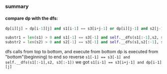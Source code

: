 ### summary

#### compare dp with the dfs:
```python
dp[i][j] = dp[i-1][j] and s1[i-1] == s3[i+j-1] or dp[i][j-1] and s2[j-1] == s3[i+j-1]

substr1 = len(s1) > 0 and s1[-1] == s3[-1] and self.__dfs(s1[:-1],s2, s3[:-1])
substr2 = len(s2) > 0 and s2[-1] == s3[-1] and self.__dfs(s1,s2[:-1], s3[:-1])
```
dfs calls from top to bottom, and execute from bottom
dp is executed from "bottom"(beginning) to end
so reverse `s1[-1] == s3[-1] and self.__dfs(s1[:-1],s2, s3[:-1])`
we got `s1[i-1] == s3[i+j-1] and dp[i-1][j]`
